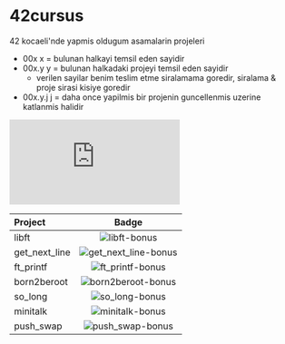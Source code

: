 # 42cursus

42 kocaeli'nde yapmis oldugum asamalarin projeleri
  - 00x  x = bulunan halkayi temsil eden sayidir
  - 00x.y y = bulunan halkadaki projeyi temsil eden sayidir
    - verilen sayilar benim teslim etme siralamama goredir, siralama & proje sirasi kisiye goredir
  - 00x.y.j j = daha once yapilmis bir projenin guncellenmis uzerine katlanmis halidir


![badge](https://img.shields.io/endpoint?url=https://gist.githubusercontent.com/<user>/<gist-ID>/raw/<filename>.json)

 Project       |                    Badge                     |
| :------------  | :------------------------------------------: |
| libft          | ![libft-bonus](https://github.com/byaliego/42-project-badges/blob/main/badges/libftm.png)                |
| get_next_line  | ![get_next_line-bonus](https://github.com/byaliego/42-project-badges/blob/main/badges/get_next_linem.png)|
| ft_printf      | ![ft_printf-bonus](https://github.com/byaliego/42-project-badges/blob/main/badges/ft_printfe.png)        |
| born2beroot    | ![born2beroot-bonus](https://github.com/byaliego/42-project-badges/blob/main/badges/born2berootm.png)    |
| so_long        | ![so_long-bonus](https://github.com/byaliego/42-project-badges/blob/main/badges/so_longe.png)            |
| minitalk       | ![minitalk-bonus](https://github.com/byaliego/42-project-badges/blob/main/badges/minitalkm.png)          |
| push_swap      | ![push_swap-bonus](https://github.com/byaliego/42-project-badges/blob/main/badges/push_swapm.png)        |
